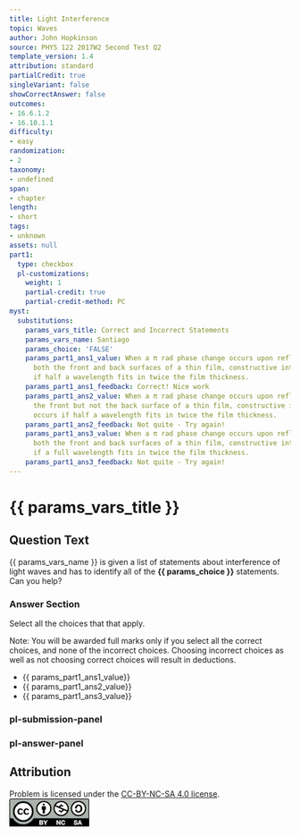 ```yaml
---
title: Light Interference
topic: Waves
author: John Hopkinson
source: PHYS 122 2017W2 Second Test Q2
template_version: 1.4
attribution: standard
partialCredit: true
singleVariant: false
showCorrectAnswer: false
outcomes:
- 16.6.1.2
- 16.10.1.1
difficulty:
- easy
randomization:
- 2
taxonomy:
- undefined
span:
- chapter
length:
- short
tags:
- unknown
assets: null
part1:
  type: checkbox
  pl-customizations:
    weight: 1
    partial-credit: true
    partial-credit-method: PC
myst:
  substitutions:
    params_vars_title: Correct and Incorrect Statements
    params_vars_name: Santiago
    params_choice: 'FALSE'
    params_part1_ans1_value: When a π rad phase change occurs upon reflection from
      both the front and back surfaces of a thin film, constructive interference occurs
      if half a wavelength fits in twice the film thickness.
    params_part1_ans1_feedback: Correct! Nice work
    params_part1_ans2_value: When a π rad phase change occurs upon reflection from
      the front but not the back surface of a thin film, constructive interference
      occurs if half a wavelength fits in twice the film thickness.
    params_part1_ans2_feedback: Not quite - Try again!
    params_part1_ans3_value: When a π rad phase change occurs upon reflection from
      both the front and back surfaces of a thin film, constructive interference occurs
      if a full wavelength fits in twice the film thickness.
    params_part1_ans3_feedback: Not quite - Try again!
---
```

# {{ params_vars_title }}

## Question Text

{{ params_vars_name }} is given a list of statements about interference of light waves and has to identify all of the __{{ params_choice }}__ statements. Can you help?

### Answer Section

Select all the choices that that apply.

Note: You will be awarded full marks only if you select all the correct choices, and none of the incorrect choices. Choosing incorrect choices as well as not choosing correct choices will result in deductions.

- {{ params_part1_ans1_value}}
- {{ params_part1_ans2_value}}
- {{ params_part1_ans3_value}}

### pl-submission-panel

### pl-answer-panel

## Attribution

Problem is licensed under the [CC-BY-NC-SA 4.0 license](https://creativecommons.org/licenses/by-nc-sa/4.0/).<br> ![The Creative Commons 4.0 license requiring attribution-BY, non-commercial-NC, and share-alike-SA license.](https://raw.githubusercontent.com/firasm/bits/master/by-nc-sa.png)